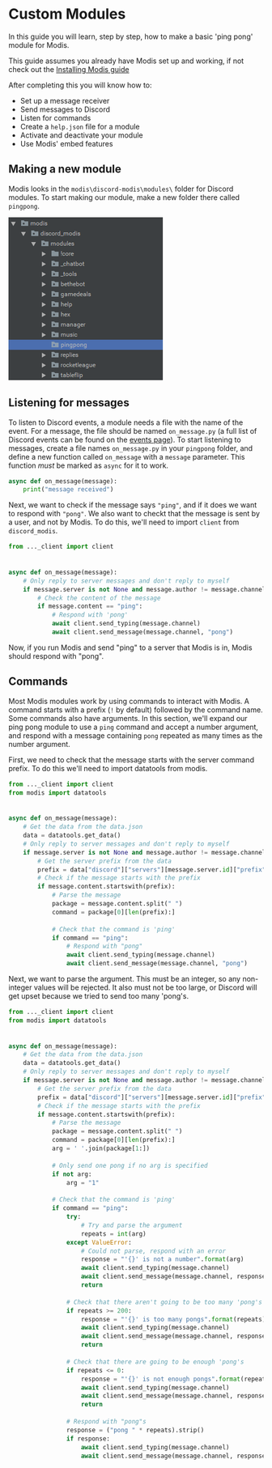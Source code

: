 # Custom Modules
In this guide you will learn, step by step, how to make a basic 'ping pong' module for Modis.

This guide assumes you already have Modis set up and working, if not check out the [Installing Modis guide](.\getting-started.md)

After completing this you will know how to:
* Set up a message receiver
* Send messages to Discord
* Listen for commands
* Create a `help.json` file for a module
* Activate and deactivate your module
* Use Modis' embed features


## Making a new module
Modis looks in the `modis\discord-modis\modules\` folder for Discord modules. To start making our module, make a new folder there called `pingpong`.

![Module folder structure](./img/pingpongfolder.png?raw=true "Module folder structure")


## Listening for messages
To listen to Discord events, a module needs a file with the name of the event. For a message, the file should be named `on_message.py` (a full list of Discord events can be found on the [events page](./events.md)). To start listening to messages, create a file names `on_message.py` in your `pingpong` folder, and define a new function called `on_message` with a `message` parameter. This function *must* be marked as `async` for it to work.

```python
async def on_message(message):
    print("message received")
```

Next, we want to check if the message says `"ping"`, and if it does we want to respond with `"pong"`. We also want to checkt that the message is sent by a user, and not by Modis. To do this, we'll need to import `client` from `discord_modis`.

```python
from ..._client import client


async def on_message(message):
    # Only reply to server messages and don't reply to myself
    if message.server is not None and message.author != message.channel.server.me:
        # Check the content of the message
        if message.content == "ping":
            # Respond with 'pong'
            await client.send_typing(message.channel)
            await client.send_message(message.channel, "pong")
```

Now, if you run Modis and send "ping" to a server that Modis is in, Modis should respond with "pong".

## Commands

Most Modis modules work by using commands to interact with Modis. A command starts with a prefix (`!` by default) followed by the command name. Some commands also have arguments. In this section, we'll expand our ping pong module to use a `ping` command and accept a number argument, and respond with a message containing `pong` repeated as many times as the number argument.

First, we need to check that the message starts with the server command prefix. To do this we'll need to import datatools from modis.

```python
from ..._client import client
from modis import datatools


async def on_message(message):
    # Get the data from the data.json
    data = datatools.get_data()
    # Only reply to server messages and don't reply to myself
    if message.server is not None and message.author != message.channel.server.me:
        # Get the server prefix from the data
        prefix = data["discord"]["servers"][message.server.id]["prefix"]
        # Check if the message starts with the prefix
        if message.content.startswith(prefix):
            # Parse the message
            package = message.content.split(" ")
            command = package[0][len(prefix):]

            # Check that the command is 'ping'
            if command == "ping":
                # Respond with "pong"
                await client.send_typing(message.channel)
                await client.send_message(message.channel, "pong")
```

Next, we want to parse the argument. This must be an integer, so any non-integer values will be rejected. It also must not be too large, or Discord will get upset because we tried to send too many 'pong's.

```python
from ..._client import client
from modis import datatools


async def on_message(message):
    # Get the data from the data.json
    data = datatools.get_data()
    # Only reply to server messages and don't reply to myself
    if message.server is not None and message.author != message.channel.server.me:
        # Get the server prefix from the data
        prefix = data["discord"]["servers"][message.server.id]["prefix"]
        # Check if the message starts with the prefix
        if message.content.startswith(prefix):
            # Parse the message
            package = message.content.split(" ")
            command = package[0][len(prefix):]
            arg = ' '.join(package[1:])

            # Only send one pong if no arg is specified
            if not arg:
                arg = "1"

            # Check that the command is 'ping'
            if command == "ping":
                try:
                    # Try and parse the argument
                    repeats = int(arg)
                except ValueError:
                    # Could not parse, respond with an error
                    response = "'{}' is not a number".format(arg)
                    await client.send_typing(message.channel)
                    await client.send_message(message.channel, response)
                    return

                # Check that there aren't going to be too many 'pong's
                if repeats >= 200:
                    response = "'{}' is too many pongs".format(repeats)
                    await client.send_typing(message.channel)
                    await client.send_message(message.channel, response)
                    return

                # Check that there are going to be enough 'pong's
                if repeats <= 0:
                    response = "'{}' is not enough pongs".format(repeats)
                    await client.send_typing(message.channel)
                    await client.send_message(message.channel, response)
                    return

                # Respond with "pong"s
                response = ("pong " * repeats).strip()
                if response:
                    await client.send_typing(message.channel)
                    await client.send_message(message.channel, response)
```
